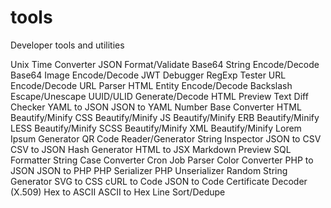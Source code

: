 # tools

Developer tools and utilities
  
  Unix Time Converter
  JSON Format/Validate
  Base64 String Encode/Decode
  Base64 Image Encode/Decode
  JWT Debugger
  RegExp Tester
  URL Encode/Decode
  URL Parser
  HTML Entity Encode/Decode
  Backslash Escape/Unescape
  UUID/ULID Generate/Decode
  HTML Preview
  Text Diff Checker
  YAML to JSON
  JSON to YAML
  Number Base Converter
  HTML Beautify/Minify
  CSS Beautify/Minify
  JS Beautify/Minify
  ERB Beautify/Minify
  LESS Beautify/Minify
  SCSS Beautify/Minify
  XML Beautify/Minify
  Lorem Ipsum Generator
  QR Code Reader/Generator
  String Inspector
  JSON to CSV
  CSV to JSON
  Hash Generator
  HTML to JSX
  Markdown Preview
  SQL Formatter
  String Case Converter
  Cron Job Parser
  Color Converter
  PHP to JSON
  JSON to PHP
  PHP Serializer
  PHP Unserializer
  Random String Generator
  SVG to CSS
  cURL to Code
  JSON to Code
  Certificate Decoder (X.509)
  Hex to ASCII
  ASCII to Hex
  Line Sort/Dedupe
